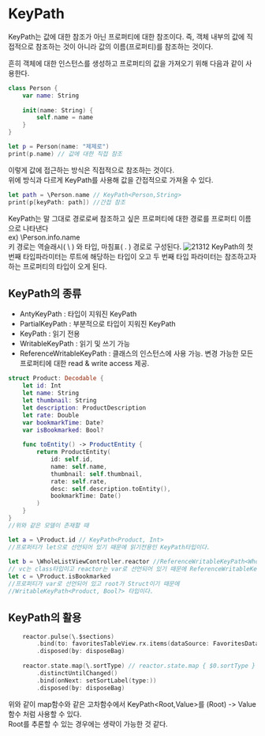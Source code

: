 # KeyPath

KeyPath는 값에 대한 참조가 아닌 프로퍼티에 대한 참조이다.
즉, 객체 내부의 값에 직접적으로 참조하는 것이 아니라 값의 이름(프로퍼티)를 참조하는 것이다. 

흔히 객체에 대한 인스턴스를 생성하고 프로퍼티의 값을 가져오기 위해 다음과 같이 사용한다.
``` Swift
class Person {
    var name: String
    
    init(name: String) {
        self.name = name
    }
}

let p = Person(name: "제제로")
print(p.name) // 값에 대한 직접 참조
```

이렇게 값에 접근하는 방식은 직접적으로 참조하는 것이다.   
위에 방식과 다르게 KeyPath를 사용해 값을 간접적으로 가져올 수 있다.

```Swift
let path = \Person.name // KeyPath<Person,String>
print(p[keyPath: path]) //간접 참조
```
KeyPath는 말 그대로 경로로써 참조하고 싶은 프로퍼티에 대한 경로를 프로퍼티 이름으로 나타낸다      
ex) \Person.info.name     
키 경로는 역슬래시( \ ) 와 타입, 마침표( . ) 경로로 구성된다.
![21312](https://user-images.githubusercontent.com/83381672/176203765-838855e0-2b30-4866-964f-6d889dcd9fdb.png)
KeyPath의 첫번째 타입파라미터는 루트에 해당하는 타입이 오고 두 번째 타입 파라미터는 참조하고자 하는 프로퍼티의 타입이 오게 된다.


## KeyPath의 종류
* AntyKeyPath : 타입이 지워진 KeyPath     
* PartialKeyPath : 부분적으로 타입이 지워진 KeyPath     
* KeyPath : 읽기 전용   
* WritableKeyPath : 읽기 및 쓰기 가능    
* ReferenceWritableKeyPath : 클래스의 인스턴스에 사용 가능. 변경 가능한 모든 프로퍼티에 대한 read & write access 제공.

```Swift
struct Product: Decodable {
    let id: Int
    let name: String
    let thumbnail: String
    let description: ProductDescription
    let rate: Double
    var bookmarkTime: Date?
    var isBookmarked: Bool?
    
    func toEntity() -> ProductEntity {
        return ProductEntity(
            id: self.id,
            name: self.name,
            thumbnail: self.thumbnail,
            rate: self.rate,
            desc: self.description.toEntity(),
            bookmarkTime: Date()
        )
    }
}
//위와 같은 모델이 존재할 때

let a = \Product.id // KeyPath<Product, Int>
//프로퍼티가 let으로 선언되어 있기 때문에 읽기전용인 KeyPath타입이다.
        
let b = \WholeListViewController.reactor //ReferenceWritableKeyPath<WholeListViewController, WholeListReactor?>
// vc는 class타입이고 reactor는 var로 선언되어 있기 때문에 ReferenceWritableKeyPath타입이 된다.
let c = \Product.isBookmarked
//프로퍼티가 var로 선언되어 있고 root가 Struct이기 때문에 
//WritableKeyPath<Product, Bool?> 타입이다.
```

## KeyPath의 활용
```Swift
    reactor.pulse(\.$sections)
        .bind(to: favoritesTableView.rx.items(dataSource: FavoritesDataSource.dataSource(delegate: self)))
        .disposed(by: disposeBag)
        
    reactor.state.map(\.sortType) // reactor.state.map { $0.sortType }
        .distinctUntilChanged()
        .bind(onNext: setSortLabel(type:))
        .disposed(by: disposeBag)
```
위와 같이 map함수와 같은 고차함수에서 KeyPath<Root,Value>를 (Root) -> Value 함수 처럼 사용할 수 있다.       
Root를 추론할 수 있는 경우에는 생략이 가능한 것 같다.
